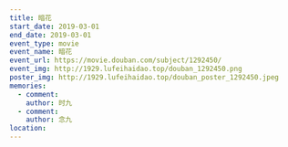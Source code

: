 ```yaml
---
title: 暗花
start_date: 2019-03-01
end_date: 2019-03-01
event_type: movie
event_name: 暗花
event_url: https://movie.douban.com/subject/1292450/
event_img: http://1929.lufeihaidao.top/douban_1292450.png
poster_img: http://1929.lufeihaidao.top/douban_poster_1292450.jpeg
memories:
  - comment: 
    author: 时九
  - comment: 
    author: 念九
location: 
---
```

